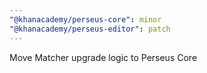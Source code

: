 ```yaml
---
"@khanacademy/perseus-core": minor
"@khanacademy/perseus-editor": patch
---
```


Move Matcher upgrade logic to Perseus Core
